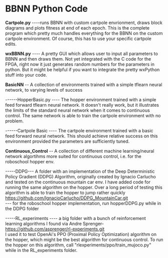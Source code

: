 # BBNN Python Code

__Cartpole.py__
  ----runs BBNN with custom cartpole envrionment, draws block diagrams and plots fitness at end of each epoch. This is the complete program which pretty much handles everything for the BBNN on the custom cartpole environment. Of course, this has to use your specific cartpole edits.

__wxBBNN.py__
  ---- A pretty GUI which allows user to input all parameters to BBNN and then draws them. Not yet integrated with the C code for the FPGA, right now it just generates random numbers for the parameters in python. But it might be helpful if you want to integrate the pretty wxPython stuff into your code.
  
  
__BasicNN__ -- A collection of environments trained with a simple tflearn neural network, to varying levels of success
  
 ------HopperBasic.py
            ---- The hopper environment trained with a simple feed forward tflearn neural network. It doesn't really work, but        it illustrates the limits of the standard neural network when it comes to continuous control. The same network is able        to train the cartpole environment with no problem.

 ------Cartpole Basic
          ---- The cartpole environment trained with a basic feed forward neural network. This should achieve relative success         on this environment provided the parameters are sufficiently tuned.

__Continuous_Control__ --  A collection of different machine learning/neural network algortihms more suited for continuous control, i.e. for the roboschool hopper env.

   -----DDPG--- A folder with an implementation of the Deep Deterministic Policy Gradient (DDPG) Algorithm, originally                 created by Ignacio Carlucho and tested on the continuous mountain car env. I have added code for running the same             algorithm on the hopper. Over a long period of testing this algorithm is able to train the hopper to jump rather               quickly https://github.com/IgnacioCarlucho/DDPG_MountainCar.git  
                --- for the roboschool hopper implementation, run hopperDDPG.py while in the DDPG folder
                
   -----RL_experiments ---- a big folder with a bunch of reinforcement learning algorithms I found via Andre Sprenger-                 https://github.com/asprenger/rl-experiments.git  
          I used it to test OpenAi's PPO (Proximal Policy Optimization) algorithm on the hopper, which might be the best                 algorithm for continuous control. To run the hopper on this algorithm, call "rlexperiments/ppo/train_mujoco.py"               while in the RL_experiments folder.
          
          
          

